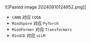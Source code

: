 
![[Pasted image 20240910124952.png]]


- `CANN` 对应 `CUDA`
- `MindSpore` 对应 `PyTorch`
- `MindFormer` 对应 `Transformers`
- `MindIE` 对应 `vLLM`